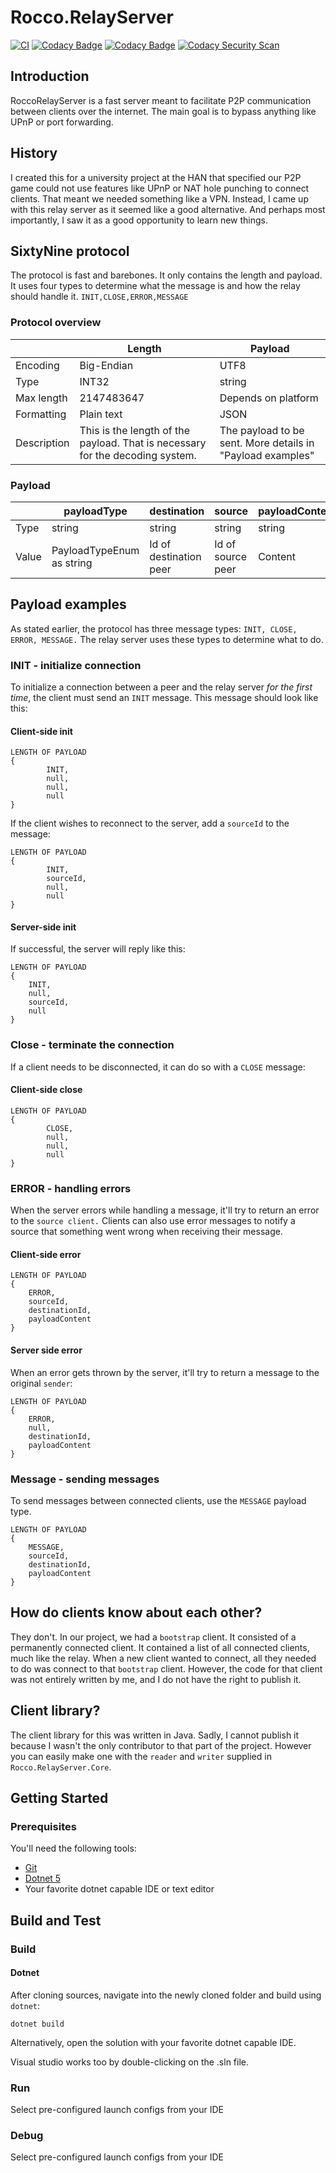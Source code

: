 # Rocco.RelayServer

[![CI](https://github.com/RoccoDevs/RoccoRelayServer/actions/workflows/dotnet-core.yml/badge.svg)](https://github.com/RoccoDevs/RoccoRelayServer/actions/workflows/dotnet-core.yml)
[![Codacy Badge](https://app.codacy.com/project/badge/Grade/e2bce1c016a04b50ae2e5650c10e42d2)](https://app.codacy.com/gh/RoccoDevs/RoccoRelayServer/dashboard?utm_source=gh&utm_medium=referral&utm_content=&utm_campaign=Badge_grade)
[![Codacy Badge](https://app.codacy.com/project/badge/Coverage/e2bce1c016a04b50ae2e5650c10e42d2)](https://app.codacy.com/gh/RoccoDevs/RoccoRelayServer/dashboard?utm_source=gh&utm_medium=referral&utm_content=&utm_campaign=Badge_coverage)
[![Codacy Security Scan](https://github.com/RoccoDevs/RoccoRelayServer/actions/workflows/codacy-analysis.yaml/badge.svg)](https://github.com/RoccoDevs/RoccoRelayServer/actions/workflows/codacy-analysis.yaml)

## Introduction

RoccoRelayServer is a fast server meant to facilitate P2P communication between clients over the internet. The main goal is to bypass anything like UPnP or port forwarding.

## History

I created this for a university project at the HAN that specified our P2P game could not use features like UPnP or NAT hole punching to connect clients. That meant we needed something like a VPN. Instead, I came up with this relay server as it seemed like a good alternative. And perhaps most importantly, I saw it as a good opportunity to learn new things.

## SixtyNine protocol

The protocol is fast and barebones. It only contains the length and payload. It uses four types to determine what the message is and how the relay should handle it. `INIT,CLOSE,ERROR,MESSAGE`

### Protocol overview

|             | Length                                                                     | Payload                                                          |
|-------------|----------------------------------------------------------------------------|------------------------------------------------------------------|
| Encoding    | Big-Endian                                                                 | UTF8                                                             |
| Type        | INT32                                                                      | string                                                           |
| Max length  | 2147483647                                                                 | Depends on platform                                              |
| Formatting  | Plain text                                                                 | JSON                                                             |
| Description | This is the length of the payload. That is necessary for the decoding system. | The payload to be sent. More details in "Payload examples" |

### Payload

|       | payloadType               | destination            | source            | payloadContent |
|-------|---------------------------|------------------------|-------------------|----------------|
| Type  | string                    | string                 | string            | string         |
| Value | PayloadTypeEnum as string | Id of destination peer | Id of source peer | Content        |

## Payload examples

As stated earlier, the protocol has three message types: `INIT, CLOSE, ERROR, MESSAGE.` The relay server uses these types to determine what to do.

### INIT - initialize connection

To initialize a connection between a peer and the relay server *for the first time*, the client must send an `INIT` message. This message should look like this:

#### Client-side init

```text
LENGTH OF PAYLOAD
{
        INIT,  
        null,
        null,
        null
}
```

If the client wishes to reconnect to the server, add a `sourceId` to the message:

```text
LENGTH OF PAYLOAD
{
        INIT,  
        sourceId,
        null,
        null
}
```

#### Server-side init

If successful, the server will reply like this:

```text
LENGTH OF PAYLOAD
{
    INIT,  
    null,
    sourceId,
    null
}
```

### Close - terminate the connection

If a client needs to be disconnected, it can do so with a `CLOSE` message:

#### Client-side close

```text
LENGTH OF PAYLOAD
{
        CLOSE,  
        null,
        null,
        null
}
```

### ERROR - handling errors

When the server errors while handling a message, it'll try to return an error to the `source client.` Clients can also use error messages to notify a source that something went wrong when receiving their message.

#### Client-side error

```text
LENGTH OF PAYLOAD
{
    ERROR,  
    sourceId,
    destinationId,
    payloadContent
}
```

#### Server side error

When an error gets thrown by the server, it'll try to return a message to the original `sender`:

```text
LENGTH OF PAYLOAD
{
    ERROR,  
    null,
    destinationId,
    payloadContent
}
```

### Message - sending messages

To send messages between connected clients, use the `MESSAGE` payload type.

```text
LENGTH OF PAYLOAD
{
    MESSAGE,  
    sourceId,
    destinationId,
    payloadContent
}
```

## How do clients know about each other?

They don't. In our project, we had a `bootstrap` client. It consisted of a permanently connected client. It contained a list of all connected clients, much like the relay. When a new client wanted to connect, all they needed to do was connect to that `bootstrap` client. However, the code for that client was not entirely written by me, and I do not have the right to publish it.

## Client library?

The client library for this was written in Java. Sadly, I cannot publish it because I wasn't the only contributor to that part of the project. However you can easily make one with the `reader` and `writer` supplied in `Rocco.RelayServer.Core`.

## Getting Started

### Prerequisites

You'll need the following tools:

* [Git](https://git-scm.com/)
* [Dotnet 5](https://dotnet.microsoft.com/download/dotnet/5.0)
* Your favorite dotnet capable IDE or text editor

## Build and Test

### Build

#### Dotnet

After cloning sources, navigate into the newly cloned folder and build using `dotnet`:

```text
dotnet build
```

Alternatively, open the solution with your favorite dotnet capable IDE.

Visual studio works too by double-clicking on the .sln file.

### Run

Select pre-configured launch configs from your IDE

### Debug

Select pre-configured launch configs from your IDE
